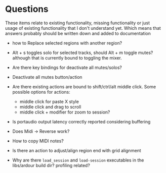 # Questions

These items relate to existing functionality, missing functionality or just
usage of existing functionality that I don't understand yet. Which means that
answers probably should be written down and added to documentation

- how to Replace selected regions with another region?

- Alt + s toggles solo for selected tracks, should Alt + m toggle mutes?
  although that is currently bound to toggling the mixer.

- Are there key bindings for deactivate all mutes/solos?

- Deactivate all mutes button/action

- Are there existing actions are bound to shift/ctrl/alt middle click. Some
  possible options for actions:
  - middle click for paste X style
  - middle click and drag to scroll
  - middle click + modifier for zoom to session?

- Is portaudio output latency correctly reported considering buffering

- Does Midi -> Reverse work?

- How to copy MIDI notes?

- Is there an action to adjust/align region end with grid alignment

- Why are there `load_session` and `load-session` executables in the
	libs/ardour build dir? profiling related?
